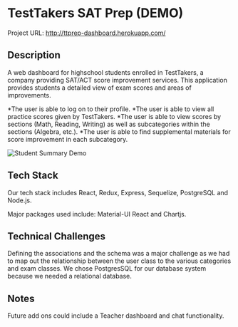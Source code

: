 # TestTakers SAT Prep (DEMO)

Project URL: http://ttprep-dashboard.herokuapp.com/

## Description

A web dashboard for highschool students enrolled in TestTakers, a company providing SAT/ACT score improvement services.  This application provides students a detailed view of exam scores and areas of improvements. 

*The user is able to log on to their profile.
*The user is able to view all practice scores given by TestTakers.
*The user is able to view scores by sections (Math, Reading, Writing) as well as subcategories within the sections (Algebra, etc.). 
*The user is able to find supplemental materials for score improvement in each subcategory.

![Student Summary Demo]()

## Tech Stack

Our tech stack includes React, Redux, Express, Sequelize, PostgreSQL and Node.js.

Major packages used include: Material-UI React and Chartjs.

## Technical Challenges

Defining the associations and the schema was a major challenge as we had to map out the relationship between the user class to the various categories and exam classes. We chose PostgresSQL for our database system because we needed a relational database.   

## Notes

Future add ons could include a Teacher dashboard and chat functionality.
